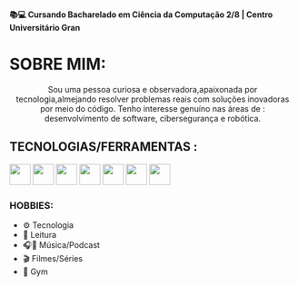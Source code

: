 **📚💻 Cursando Bacharelado em Ciência da Computação 2/8 | Centro Universitário Gran**

# SOBRE MIM:

<p align="center">
  Sou uma pessoa curiosa e observadora,apaixonada por tecnologia,almejando resolver problemas reais com soluções inovadoras por meio do código.  
Tenho interesse genuíno nas áreas de : desenvolvimento de software, cibersegurança e robótica.
</p>


## TECNOLOGIAS/FERRAMENTAS :

  <img src="https://cdn.jsdelivr.net/gh/devicons/devicon/icons/html5/html5-original.svg" width="37" height="37"/>
  <img src="https://cdn.jsdelivr.net/gh/devicons/devicon/icons/css3/css3-original.svg" width="37" height="37"/>
  <img src="https://cdn.jsdelivr.net/gh/devicons/devicon/icons/javascript/javascript-original.svg" width="37" height="37"/>
  <img src="https://cdn.jsdelivr.net/gh/devicons/devicon/icons/vscode/vscode-original.svg" width="37" height="37"/>
  <img src="https://cdn.jsdelivr.net/gh/devicons/devicon/icons/github/github-original.svg" width="37" height="37"/>
  <img src="https://cdn.jsdelivr.net/gh/devicons/devicon/icons/git/git-original.svg" width="37" height="37"/>
  <img src="https://upload.wikimedia.org/wikipedia/commons/e/e9/Notion-logo.svg" width="37" height="37"/>

### HOBBIES:

- ⚙️ Tecnologia
- 📖 Leitura
- 🎧🎤 Música/Podcast 
- 🎬 Filmes/Séries 
- 💪 Gym


